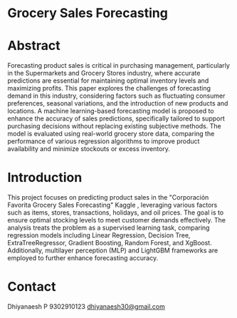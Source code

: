 # Grocery Sales Forecasting

# Abstract

Forecasting product sales is critical in purchasing management, particularly in the Supermarkets and Grocery Stores industry, where accurate predictions are essential for maintaining optimal inventory levels and maximizing profits. This paper explores the challenges of forecasting demand in this industry, considering factors such as fluctuating consumer preferences, seasonal variations, and the introduction of new products and locations. A machine learning-based forecasting model is proposed to enhance the accuracy of sales predictions, specifically tailored to support purchasing decisions without replacing existing subjective methods. The model is evaluated using real-world grocery store data, comparing the performance of various regression algorithms to improve product availability and minimize stockouts or excess inventory.

# Introduction

This project focuses on predicting product sales in the "Corporación Favorita Grocery Sales Forecasting" Kaggle , leveraging various factors such as items, stores, transactions, holidays, and oil prices. The goal is to ensure optimal stocking levels to meet customer demands effectively. The analysis treats the problem as a supervised learning task, comparing regression models including Linear Regression, Decision Tree, ExtraTreeRegressor, Gradient Boosting, Random Forest, and XgBoost. Additionally, multilayer perception (MLP) and LightGBM frameworks are employed to further enhance forecasting accuracy.

# Contact
Dhiyanaesh P
9302910123
dhiyanaesh30@gmail.com
